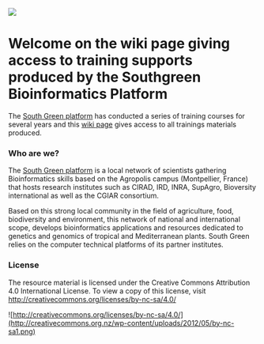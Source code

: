 ![](http://www.southgreen.fr/sites/southgreen.fr/themes/southgreen/logo.png)
# Welcome on the wiki page giving access to training supports produced by the Southgreen Bioinformatics Platform 

The [South Green platform](http://www.southgreen.fr/) has conducted a series of training courses for several years and this [wiki page](https://github.com/SouthGreenPlatform/tutorials/wiki) gives access to all trainings materials produced.

### Who are we?

The [South Green platform](http://www.southgreen.fr/) is a local network of scientists gathering Bioinformatics skills based on the Agropolis campus (Montpellier, France) that hosts research institutes such as CIRAD, IRD, INRA, SupAgro, Bioversity international as well as the CGIAR consortium.

Based on this strong local community in the field of agriculture, food, biodiversity and environment, this network of national and international scope, develops bioinformatics applications and resources dedicated to genetics and genomics of tropical and Mediterranean plants. South Green relies on the computer technical platforms of its partner institutes.

### License
The resource material is licensed under the Creative Commons Attribution 4.0 International License. To view a copy of this license, visit http://creativecommons.org/licenses/by-nc-sa/4.0/

![http://creativecommons.org/licenses/by-nc-sa/4.0/](http://creativecommons.org.nz/wp-content/uploads/2012/05/by-nc-sa1.png)



